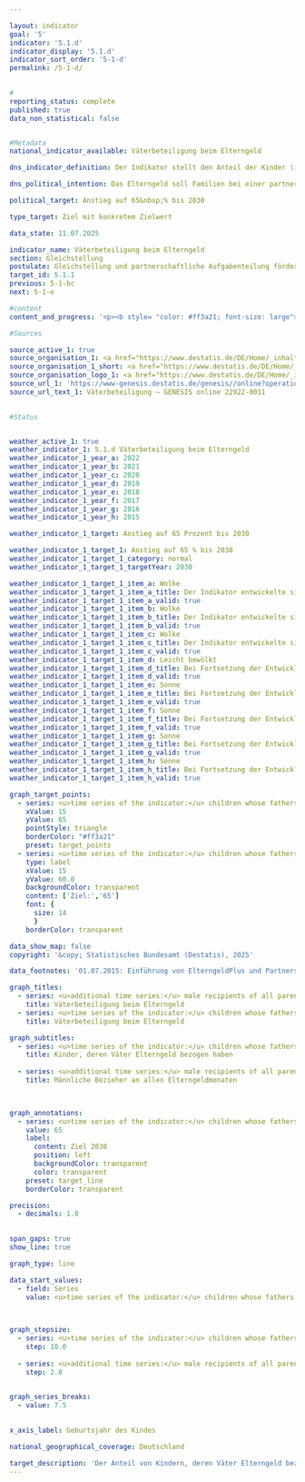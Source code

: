 ```yaml
---

layout: indicator        
goal: '5'        
indicator: '5.1.d'        
indicator_display: '5.1.d'        
indicator_sort_order: '5-1-d'        
permalink: /5-1-d/        
        

#
reporting_status: complete        
published: true        
data_non_statistical: false        


#Metadata        
national_indicator_available: Väterbeteiligung beim Elterngeld        

dns_indicator_definition: Der Indikator stellt den Anteil der Kinder (in %) dar, deren Väter Elterngeld bezogen haben.        

dns_political_intention: Das Elterngeld soll Familien bei einer partnerschaftlichen Aufgabenteilung unterstützen und eine gute Vereinbarkeit von Familie und Beruf für Mütter und Väter erreichen. Besonders mit der Einführung des ElterngeldPlus und des Partnerschaftsbonus soll der gesellschaftliche Wandel geschlechtsstereotyper Rollenbilder von Müttern und Vätern weiter vorangetrieben und letztendlich auch die Gleichstellung am Arbeitsmarkt befördert werden.        

political_target: Anstieg auf 65&nbsp;% bis 2030        

type_target: Ziel mit konkretem Zielwert        

data_state: 11.07.2025        

indicator_name: Väterbeteiligung beim Elterngeld        
section: Gleichstellung        
postulate: Gleichstellung und partnerschaftliche Aufgabenteilung fördern        
target_id: 5.1.1        
previous: 5-1-bc        
next: 5-1-e        

#content         
content_and_progress: '<p><b style= "color: #ff3a21; font-size: large">5.1.d Väterbeteiligung beim Elterngeld</b><br><br><b>Inhalt und Methodik</b><br><br>Das Elterngeld wurde mit Inkrafttreten des Bundeselterngeld- und Elternzeitgesetzes (BEEG) für Kinder eingeführt, die ab dem 1. Januar 2007&nbsp;geboren wurden. Anspruch auf Elterngeld haben Personen mit Wohnsitz oder gewöhnlichem Aufenthalt in Deutschland, die mit dem Kind im selben Haushalt leben, es eigenverantwortlich betreuen und erziehen sowie keiner oder nur einer eingeschränkten Erwerbstätigkeit nachgehen. Die Regelungen gelten gleichermaßen für Mütter und Väter. Auch Ehe- oder Lebenspartnerinnen und &#8209;partner der Eltern sind bei gemeinsamem Haushalt anspruchsberechtigt. In über 99&nbsp;% der Fälle handelt es sich bei den Leistungsbeziehenden um leibliche oder Adoptiveltern.<sup>1</sup><br><br>Der Indikator basiert auf der vierteljährlich erhobenen Elterngeldstatistik, in der alle bewilligten Elterngeldleistungen erfasst sind. Er stellt den Anteil der Kinder eines bestimmten Geburtsjahrgangs dar, deren Väter Elterngeld bezogen haben&nbsp;–&nbsp;im Verhältnis zu allen Kindern dieses Jahrgangs, für die Elterngeld bezogen wurde. Da ausschließlich Kinder mit Elterngeldanspruch berücksichtigt werden, bleiben beispielsweise Kinder ausländischer Schutzsuchender ohne Anspruch auf Elterngeld unberücksichtigt und haben somit keinen Einfluss auf den Indikator. Die Datengrundlage bilden die abgeschlossenen Elterngeldbezüge pro Geburtsjahrgang. Vollständige Daten liegen daher in der Regel erst etwa zwei Jahre nach Ende des jeweiligen Geburtsjahres vor.<br><br>Eine Differenzierung nach Art der Partnerschaft (gleich- oder verschiedengeschlechtlich) ist aufgrund der aktuellen Erhebungsmethodik nicht möglich. Es wird daher vereinfachend angenommen, dass jedem Kind genau ein leistungsberechtigter Vater zugeordnet ist. Bis zum 30. Juni 2015&nbsp;war die maximale Bezugsdauer auf 14&nbsp;Monate begrenzt. Für Kinder, die ab dem 1. Juli 2015&nbsp;geboren wurden, können Eltern zwischen verschiedenen Leistungsmodellen wählen oder diese miteinander kombinieren: Basiselterngeld, ElterngeldPlus und Partnerschaftsbonus. Je nach gewähltem Modell kann die Bezugsdauer deutlich variieren.<br><br>Der Indikator stellt ausschließlich den tatsächlichen Bezug von Elterngeld dar. Er erfasst weder die Bezugsdauer, noch einen möglichen Umfang von Teilzeitbeschäftigung während des Elterngeldbezugs. Seit dem 1. April 2025&nbsp;gelten neue Einkommensgrenzen für den Bezug von Elterngeld. Diese Neuregelung könnte künftig die Entwicklung des Indikators beeinflussen, da voraussichtlich weniger Paare anspruchsberechtigt sein werden.<br><br><b>Entwicklung</b><br><br>Zwischen 2008&nbsp;und 2022&nbsp;ist die Väterbeteiligung beim Elterngeld deutlich gestiegen. Der Anteil der Kinder, deren Väter Elterngeld bezogen, erhöhte sich von 21,2&nbsp;% im Jahr 2008&nbsp;auf 46,3&nbsp;% im Jahr 2021. Die Mütterbeteiligung blieb im selben Zeitraum mit rund 98&nbsp;% konstant auf einem hohen Niveau. Trotz dieses Trends wird das politisch festgelegte Ziel, den Anteil der Kinder mit elterngeldbeziehenden Vätern bis zum Jahr 2030&nbsp;auf mindestens 65&nbsp;% zu erhöhen, bei gleichbleibender Entwicklung voraussichtlich nicht erreicht.<br><br>Mit dem Anstieg der Väterbeteiligung ging ein leichter Rückgang der durchschnittlichen Bezugsdauer pro Vater einher. Während Väter für Kinder des Geburtsjahrgangs 2008&nbsp;durchschnittlich 3,7&nbsp;Monate Elterngeld bezogen, waren es beim Jahrgang 2022&nbsp;nur noch 3,3&nbsp;Monate. Da sich jedoch insgesamt mehr Väter beteiligten, stieg die Gesamtzahl der von Vätern in Anspruch genommenen Elterngeldmonate an. Bezogen auf alle bezugsberechtigten Väter&nbsp;–&nbsp;also auch auf jene, die keinen Antrag gestellt haben&nbsp;–&nbsp;ergibt sich ein Anstieg der durchschnittlich in Anspruch genommenen Monate von 0,8&nbsp;(2008) auf 1,5&nbsp;Monate (2022).<br><br>Die durchschnittliche Bezugsdauer bei Müttern (bezogen auf alle bezugsberechtigten Mütter) war im Vergleich deutlich höher: Sie lag für den Geburtsjahrgang 2008&nbsp;bei 11,5&nbsp;Monaten und stieg für den Geburtsjahrgang 2022&nbsp;auf 13,8&nbsp;Monate an.<br><br>Ein regionaler Vergleich für das Jahr 2022&nbsp;zeigt deutliche Unterschiede in der Väterbeteiligung: Die höchsten Anteile wurden in Sachsen (55,4&nbsp;%) und Bayern (53,8&nbsp;%) verzeichnet, während Bremen (35,0&nbsp;%) und das Saarland (34,8&nbsp;%) die niedrigsten Werte aufwiesen.<br><br><small><sup>1</sup> Zur besseren Lesbarkeit wird im Folgenden vereinfacht von <i>Müttern</i> und <i>Vätern</i> gesprochen.</small></p>'                

#Sources        

source_active_1: true
source_organisation_1: <a href="https://www.destatis.de/DE/Home/_inhalt.html" target="_blank">Statistisches Bundesamt</a>
source_organisation_1_short: <a href="https://www.destatis.de/DE/Home/_inhalt.html" target="_blank">Statistisches Bundesamt</a>
source_organisation_logo_1: <a href="https://www.destatis.de/DE/Home/_inhalt.html" target="_blank"><img src="https://dns-indikatoren.de/public/OrgImgDe/destatis.png" alt="Statistisches Bundesamt" title=" Klicken Sie hier um zur Homepage der Organisation Statistisches Bundesamt zu gelangen." style="height:60px; width:148px; border:transparent"/></a>
source_url_1: 'https://www-genesis.destatis.de/genesis//online?operation=table&code=22922-0011&bypass=true&levelindex=0&levelid=1660642440197#abreadcrumb&language=de'
source_url_text_1: Väterbeteiligung – GENESIS online 22922-0011
        

#Status        


weather_active_1: true
weather_indicator_1: 5.1.d Väterbeteiligung beim Elterngeld
weather_indicator_1_year_a: 2022
weather_indicator_1_year_b: 2021
weather_indicator_1_year_c: 2020
weather_indicator_1_year_d: 2019
weather_indicator_1_year_e: 2018
weather_indicator_1_year_f: 2017
weather_indicator_1_year_g: 2016
weather_indicator_1_year_h: 2015

weather_indicator_1_target: Anstieg auf 65 Prozent bis 2030

weather_indicator_1_target_1: Anstieg auf 65 % bis 2030
weather_indicator_1_target_1_category: normal
weather_indicator_1_target_1_targetYear: 2030

weather_indicator_1_target_1_item_a: Wolke
weather_indicator_1_target_1_item_a_title: Der Indikator entwickelte sich in 2022 zwar in die gewünschte Richtung auf das Ziel zu, bei Fortsetzung der Entwicklung wäre das Ziel im Zieljahr aber um mehr als 20 % der Differenz zwischen Zielwert und dem Wert aus 2022 verfehlt worden.
weather_indicator_1_target_1_item_a_valid: true
weather_indicator_1_target_1_item_b: Wolke
weather_indicator_1_target_1_item_b_title: Der Indikator entwickelte sich in 2021 zwar in die gewünschte Richtung auf das Ziel zu, bei Fortsetzung der Entwicklung wäre das Ziel im Zieljahr aber um mehr als 20 % der Differenz zwischen Zielwert und dem Wert aus 2021 verfehlt worden.
weather_indicator_1_target_1_item_b_valid: true
weather_indicator_1_target_1_item_c: Wolke
weather_indicator_1_target_1_item_c_title: Der Indikator entwickelte sich in 2020 zwar in die gewünschte Richtung auf das Ziel zu, bei Fortsetzung der Entwicklung wäre das Ziel im Zieljahr aber um mehr als 20 % der Differenz zwischen Zielwert und dem Wert aus 2020 verfehlt worden.
weather_indicator_1_target_1_item_c_valid: true
weather_indicator_1_target_1_item_d: Leicht bewölkt
weather_indicator_1_target_1_item_d_title: Bei Fortsetzung der Entwicklung von 2019 wäre das Ziel um mindestens 5&nbsp;%, aber maximal um 20&nbsp;% der Differenz zwischen Zielwert und dem Wert aus 2019 verfehlt worden.
weather_indicator_1_target_1_item_d_valid: true
weather_indicator_1_target_1_item_e: Sonne
weather_indicator_1_target_1_item_e_title: Bei Fortsetzung der Entwicklung aus 2018 wäre der Zielwert erreicht oder um weniger als 5&nbsp;% der Differenz zwischen Zielwert und dem Wert aus 2018 verfehlt worden.
weather_indicator_1_target_1_item_e_valid: true
weather_indicator_1_target_1_item_f: Sonne
weather_indicator_1_target_1_item_f_title: Bei Fortsetzung der Entwicklung aus 2017 wäre der Zielwert erreicht oder um weniger als 5&nbsp;% der Differenz zwischen Zielwert und dem Wert aus 2017 verfehlt worden.
weather_indicator_1_target_1_item_f_valid: true
weather_indicator_1_target_1_item_g: Sonne
weather_indicator_1_target_1_item_g_title: Bei Fortsetzung der Entwicklung aus 2016 wäre der Zielwert erreicht oder um weniger als 5&nbsp;% der Differenz zwischen Zielwert und dem Wert aus 2016 verfehlt worden.
weather_indicator_1_target_1_item_g_valid: true
weather_indicator_1_target_1_item_h: Sonne
weather_indicator_1_target_1_item_h_title: Bei Fortsetzung der Entwicklung aus 2015 wäre der Zielwert erreicht oder um weniger als 5&nbsp;% der Differenz zwischen Zielwert und dem Wert aus 2015 verfehlt worden.
weather_indicator_1_target_1_item_h_valid: true        

graph_target_points:
  - series: <u>time series of the indicator:</u> children whose fathers have received parental allowance
    xValue: 15
    yValue: 65
    pointStyle: triangle
    borderColor: "#ff3a21"
    preset: target_points
  - series: <u>time series of the indicator:</u> children whose fathers have received parental allowance
    type: label
    xValue: 15
    yValue: 60.0
    backgroundColor: transparent
    content: ['Ziel:','65']
    font: {
      size: 14
      }
    borderColor: transparent        

data_show_map: false        
copyright: '&copy; Statistisches Bundesamt (Destatis), 2025'        

data_footnotes: '01.07.2015: Einführung von ElterngeldPlus und Partnerschaftsbonus.<br>• Für die Auswertung aller abgeschlossenen Leistungsbezüge zu einem bestimmten Geburtszeitraum muss die maximal mögliche Bezugsdauer berücksichtigt werden, sodass Daten nur mit einem größeren zeitlichen Verzug dargestellt werden können.'        

graph_titles: 
  - series: <u>additional time series:</u> male recipients of all parental allowance months taken
    title: Väterbeteiligung beim Elterngeld
  - series: <u>time series of the indicator:</u> children whose fathers have received parental allowance
    title: Väterbeteiligung beim Elterngeld        

graph_subtitles: 
  - series: <u>time series of the indicator:</u> children whose fathers have received parental allowance
    title: Kinder, deren Väter Elterngeld bezogen haben
    
  - series: <u>additional time series:</u> male recipients of all parental allowance months taken
    title: Männliche Bezieher an allen Elterngeldmonaten
            


graph_annotations:
  - series: <u>time series of the indicator:</u> children whose fathers have received parental allowance
    value: 65
    label:
      content: Ziel 2030
      position: left
      backgroundColor: transparent
      color: transparent
    preset: target_line
    borderColor: transparent        

precision: 
  - decimals: 1.0
            

span_gaps: true        
show_line: true        

graph_type: line                

data_start_values: 
  - field: Series
    value: <u>time series of the indicator:</u> children whose fathers have received parental allowance        

        

graph_stepsize: 
  - series: <u>time series of the indicator:</u> children whose fathers have received parental allowance
    step: 10.0
    
  - series: <u>additional time series:</u> male recipients of all parental allowance months taken
    step: 2.0
            

graph_series_breaks: 
  - value: 7.5
                    

x_axis_label: Geburtsjahr des Kindes        

national_geographical_coverage: Deutschland                

target_description: 'Der Anteil von Kindern, deren Väter Elterngeld bezogen haben soll bis 2030&nbsp;auf mindestens 65&nbsp;% gesteigert werden.<br>• Ausgehend von der Zielformulierung würde der Wert des Indikators 5.1.d bei Fortsetzung der durchschnittlichen Entwicklung der Jahre 2017&nbsp;bis 2022&nbsp;bis 2030&nbsp;nur auf etwa 56&nbsp;% ansteigen. Die Differenz zum politisch festgelegten Zielwert wäre damit so groß (über 20&nbsp;% der Differenz zwischen dem Zielwert und dem Wert aus dem Jahr 2022), dass ein Erreichen des Ziels als unwahrscheinlich gilt. Der Indikator 5.1.d wird für das Jahr 2022&nbsp;mit <b>Wolke</b> bewertet.<br>• Datenstand bei Bewertung: 11.07.2025.<br><br><a href="https://dns-indikatoren.de/status"><img src="https://sdg-indikatoren.de/public/Wettersymbole/Wolke.png" title="Der Indikator entwickelte sich in 2022&nbsp;zwar in die gewünschte Richtung auf das Ziel zu, bei Fortsetzung der Entwicklung wäre das Ziel im Zieljahr aber um mehr als 20&nbsp;% der Differenz zwischen Zielwert und dem Wert aus 2022&nbsp;verfehlt worden." alt="Wettersymbol Wolke"/></a>'        
---
```


